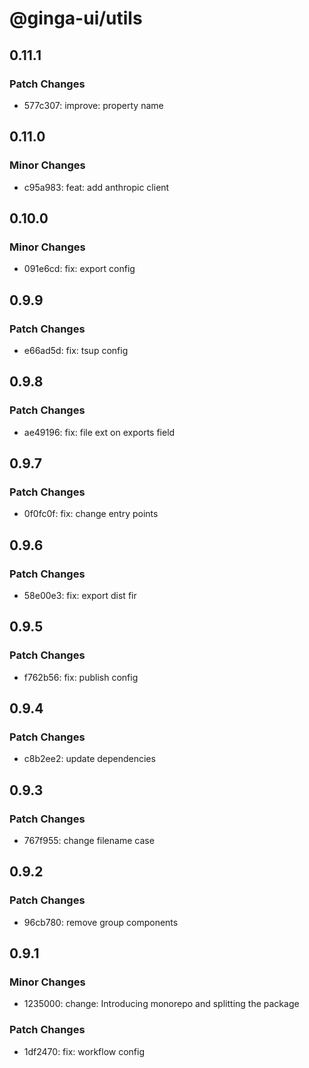# @ginga-ui/utils

## 0.11.1

### Patch Changes

- 577c307: improve: property name

## 0.11.0

### Minor Changes

- c95a983: feat: add anthropic client

## 0.10.0

### Minor Changes

- 091e6cd: fix: export config

## 0.9.9

### Patch Changes

- e66ad5d: fix: tsup config

## 0.9.8

### Patch Changes

- ae49196: fix: file ext on exports field

## 0.9.7

### Patch Changes

- 0f0fc0f: fix: change entry points

## 0.9.6

### Patch Changes

- 58e00e3: fix: export dist fir

## 0.9.5

### Patch Changes

- f762b56: fix: publish config

## 0.9.4

### Patch Changes

- c8b2ee2: update dependencies

## 0.9.3

### Patch Changes

- 767f955: change filename case

## 0.9.2

### Patch Changes

- 96cb780: remove group components

## 0.9.1

### Minor Changes

- 1235000: change: Introducing monorepo and splitting the package

### Patch Changes

- 1df2470: fix: workflow config
